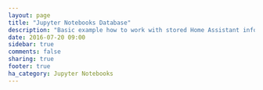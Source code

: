 ```yaml
---
layout: page
title: "Jupyter Notebooks Database"
description: "Basic example how to work with stored Home Assistant information in a Jupyter notebook."
date: 2016-07-20 09:00
sidebar: true
comments: false
sharing: true
footer: true
ha_category: Jupyter Notebooks
---
```


<script src="https://gist.github.com/balloob/dd05d872ac5b277c56e31d140b8d4d5c.js"></script>
